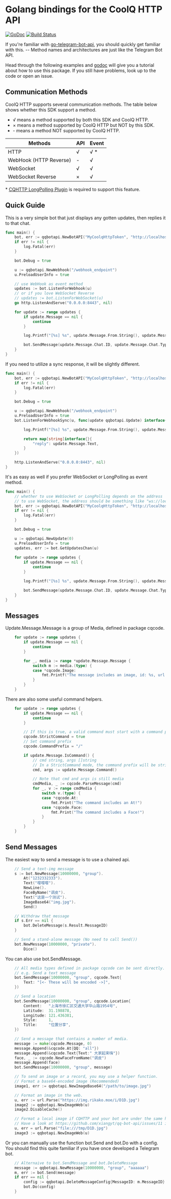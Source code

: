 # Golang bindings for the CoolQ HTTP API

[![GoDoc](https://godoc.org/github.com/xiangyt/qq-bot-api?status.svg)](https://godoc.org/github.com/xiangyt/qq-bot-api)
[![Build Status](https://travis-ci.org/PhoenixXiang/qq-bot-api.svg?branch=master)](https://travis-ci.org/PhoenixXiang/qq-bot-api)

If you're familiar with [go-telegram-bot-api](https://github.com/go-telegram-bot-api/telegram-bot-api),
you should quickly get familiar with this. -- Method names and architectures are just like the Telegram Bot API.

Head through the following examples and [godoc](https://godoc.org/github.com/xiangyt/qq-bot-api) will give you a tutorial about how to use this package.
If you still have problems, look up to the code or open an issue.

## Communication Methods

CoolQ HTTP supports several communication methods.
The table below shows whether this SDK support a method.

+ √ means a method supported by both this SDK and CoolQ HTTP.  
+ × means a method supported by CoolQ HTTP but NOT by this SDK.  
+ \- means a method NOT supported by CoolQ HTTP.


| Methods | API | Event |
| --- | --- | --- |
| HTTP | √ | √ * |
| WebHook (HTTP Reverse) | - | √ |
| WebSocket | √ | √ |
| WebSocket Reverse | × | √ |

\* [CQHTTP LongPolling Plugin](https://github.com/richardchien/cqhttp-ext-long-polling) is required to support this feature.

## Quick Guide

This is a very simple bot that just displays any gotten updates, then replies it to that chat.

```go
func main() {
	bot, err := qqbotapi.NewBotAPI("MyCoolqHttpToken", "http://localhost:5700", "CQHTTP_SECRET")
	if err != nil {
		log.Fatal(err)
	}

	bot.Debug = true

	u := qqbotapi.NewWebhook("/webhook_endpoint")
	u.PreloadUserInfo = true

	// use WebHook as event method
	updates := bot.ListenForWebhook(u)
	// or if you love WebSocket Reverse
	// updates := bot.ListenForWebSocket(u)
	go http.ListenAndServe("0.0.0.0:8443", nil)

	for update := range updates {
		if update.Message == nil {
			continue
		}

		log.Printf("[%s] %s", update.Message.From.String(), update.Message.Text)

		bot.SendMessage(update.Message.Chat.ID, update.Message.Chat.Type, update.Message.Text)
	}
}
```

If you need to utilize a sync response, it will be slightly different.

```go
func main() {
	bot, err := qqbotapi.NewBotAPI("MyCoolqHttpToken", "http://localhost:5700", "CQHTTP_SECRET")
	if err != nil {
		log.Fatal(err)
	}

	bot.Debug = true

	u := qqbotapi.NewWebhook("/webhook_endpoint")
	u.PreloadUserInfo = true
	bot.ListenForWebhookSync(u, func(update qqbotapi.Update) interface{} {

		log.Printf("[%s] %s", update.Message.From.String(), update.Message.Text)

		return map[string]interface{}{
			"reply": update.Message.Text,
		}
	})

	http.ListenAndServe("0.0.0.0:8443", nil)
}
```

It's as easy as well if you prefer WebSocket or LongPolling as event method.

```go
func main() {
	// whether to use WebSocket or LongPolling depends on the address
	// to use WebSocket, the address should be something like "ws://localhost:6700"
	bot, err := qqbotapi.NewBotAPI("MyCoolqHttpToken", "http://localhost:5700", "CQHTTP_SECRET")
	if err != nil {
		log.Fatal(err)
	}

	bot.Debug = true

	u := qqbotapi.NewUpdate(0)
	u.PreloadUserInfo = true
	updates, err := bot.GetUpdatesChan(u)
	
	for update := range updates {
		if update.Message == nil {
			continue
		}

		log.Printf("[%s] %s", update.Message.From.String(), update.Message.Text)

		bot.SendMessage(update.Message.Chat.ID, update.Message.Chat.Type, update.Message.Text)
	}
}
```


## Messages

Update.Message.Message is a group of Media, defined in package cqcode.

```go
	for update := range updates {
		if update.Message == nil {
			continue
		}

		for _, media := range *update.Message.Message {
			switch m := media.(type) {
			case *cqcode.Image:
				fmt.Printf("The message includes an image, id: %s, url: %s", m.FileID, m.URL)
			}
		}
	}
```

There are also some useful command helpers.

```go
	for update := range updates {
		if update.Message == nil {
			continue
		}

		// If this is true, a valid command must start with a command prefix (default to "/"), false by default.
		cqcode.StrictCommand = true
		// Set command prefix
		cqcode.CommandPrefix = "/"

		if update.Message.IsCommand() {
			// cmd string, args []string
			// In a StrictCommand mode, the command prefix will be stripped off.
			cmd, args := update.Message.Command()

			// Note that cmd and args is still media
			cmdMedia, _ := cqcode.ParseMessage(cmd)
			for _, v := range cmdMedia {
				switch v.(type) {
				case *cqcode.At:
					fmt.Print("The command includes an At!")
				case *cqcode.Face:
					fmt.Print("The command includes a Face!")
				}
			}
		}
	}
```

## Send Messages

The easiest way to send a message is to use a chained api.

```go
	// Send a text-img message
	s := bot.NewMessage(10000000, "group").
		At("1232332333").
		Text("嘤嘤嘤").
		NewLine().
		FaceByName("调皮").
		Text("这是一个测试").
		ImageBase64("img.jpg").
		Send()

	// Withdraw that message
	if s.Err == nil {
		bot.DeleteMessage(s.Result.MessageID)
	}

	// Send a stand-alone message (No need to call Send())
	bot.NewMessage(10000000, "private").
		Dice()
```

You can also use bot.SendMessage.

```go
	// All media types defined in package cqcode can be sent directly.
	// e.g. Send a text message
	bot.SendMessage(10000000, "group", cqcode.Text{
		Text: "[<- These will be encoded ->]",
	})

	// Send a location
	bot.SendMessage(10000000, "group", cqcode.Location{
		Content:   "上海市徐汇区交通大学华山路1954号",
		Latitude:  31.198878,
		Longitude: 121.436381,
		Style:     1,
		Title:     "位置分享",
	})

	// Send a message that contains a number of media.
	message := make(cqcode.Message, 0)
	message.Append(&cqcode.At{QQ: "all"})
	message.Append(&cqcode.Text{Text:" 大家起来嗨"})
	face, _ := cqcode.NewFaceFromName("调皮")
	message.Append(face)
	bot.SendMessage(10000000, "group", message)

	// To send an image or a record, you may use a helper function.
	// Format a base64-encoded image (Recommended)
	image1, err := qqbotapi.NewImageBase64("/path/to/image.jpg")

	// Format an image in the web.
	u, err := url.Parse("https://img.rikako.moe/i/D1D.jpg")
	image2 := qqbotapi.NewImageWeb(u)
	image2.DisableCache()

	// Format a local image if CQHTTP and your bot are under the same host
	// Have a look at https://github.com/xiangyt/qq-bot-api/issues/11 if you do want to use this.
	u, err = url.Parse("file:///tmp/D1D.jpg")
	image3 := qqbotapi.NewImageWeb(u)
```

Or you can manually use the function bot.Send and bot.Do with a config.
You should find this quite familiar if you have once developed a Telegram bot.

```go
	// Alternaive to bot.SendMessage and bot.DeleteMessage
	message := qqbotapi.NewMessage(10000000, "group", "aaaaaa")
	m, err := bot.Send(message)
	if err == nil {
		config := qqbotapi.DeleteMessageConfig{MessageID: m.MessageID}
		bot.Do(config)
	}
```
